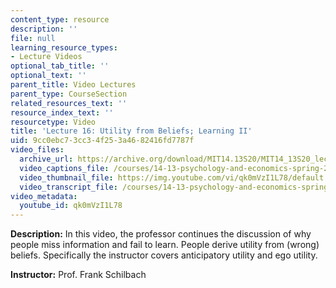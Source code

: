 ```yaml
---
content_type: resource
description: ''
file: null
learning_resource_types:
- Lecture Videos
optional_tab_title: ''
optional_text: ''
parent_title: Video Lectures
parent_type: CourseSection
related_resources_text: ''
resource_index_text: ''
resourcetype: Video
title: 'Lecture 16: Utility from Beliefs; Learning II'
uid: 9cc0ebc7-3cc3-4f25-3a46-82416fd7787f
video_files:
  archive_url: https://archive.org/download/MIT14.13S20/MIT14_13S20_lec16_300k.mp4
  video_captions_file: /courses/14-13-psychology-and-economics-spring-2020/a2bdbb70f3ab5daf97ae49b59ef0c426_qk0mVzI1L78.vtt
  video_thumbnail_file: https://img.youtube.com/vi/qk0mVzI1L78/default.jpg
  video_transcript_file: /courses/14-13-psychology-and-economics-spring-2020/6550e20ab2db7039cac3c5b6aa1ab770_qk0mVzI1L78.pdf
video_metadata:
  youtube_id: qk0mVzI1L78
---
```


**Description:** In this video, the professor continues the discussion of why people miss information and fail to learn. People derive utility from (wrong) beliefs. Specifically the instructor covers anticipatory utility and ego utility.

**Instructor:** Prof. Frank Schilbach
